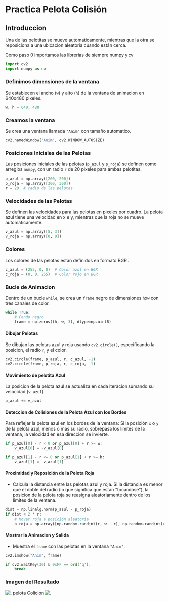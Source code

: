 

# Practica Pelota Colisión

## Introduccion

Una de las pelotitas se mueve automaticamente, mientras que la otra se reposiciona a una ubicacion aleatoria cuando están cerca.

Como paso 0 importamos las librerias de siempre numpy y cv

```python
import cv2
import numpy as np 
```


### Definimos dimensiones de la ventana
Se establecen el ancho (`w`) y alto (`h`) de la ventana de animacion en 640x480 pixeles.

```python
w, h = 640, 480
```

### Creamos la  ventana
Se crea una ventana llamada `"Anim"` con tamaño automatico.


```python
cv2.namedWindow("Anim", cv2.WINDOW_AUTOSIZE)
```


### Posiciones Iniciales de las Pelotas
Las posiciones iniciales de las pelotas (`p_azul` y `p_roja`) se definen como arreglos `numpy`, con un radio `r` de 20 pixeles para ambas pelotitas.

```python
p_azul = np.array([200, 200])
p_roja = np.array([300, 300])
r = 20  # radio de las pelotas
```






### Velocidades de las Pelotas
Se definen las velocidades para las pelotas en pixeles por cuadro. La pelota azul tiene una velocidad en x e y, mientras que la roja no se mueve automaticamente.


```python
v_azul = np.array([5, 3])
v_roja = np.array([0, 0])
```


### Colores
Los colores de las pelotas estan definidos en formato BGR .

```python
c_azul = (255, 0, 0)  # Color azul en BGR
c_roja = (0, 0, 255)  # Color rojo en BGR
```


### Bucle de Animacion

Dentro de un bucle `while`, se crea un `frame` negro de dimensiones `h`x`w` con tres canales de color.
```python
while True:
    # Fondo negro
    frame = np.zeros((h, w, 3), dtype=np.uint8)
```


#### Dibujar Pelotas
Se dibujan las pelotas azul y roja usando `cv2.circle()`, especificando la posicion, el radio `r`, y el color.

```python
cv2.circle(frame, p_azul, r, c_azul, -1)
cv2.circle(frame, p_roja, r, c_roja, -1)
```

#### Movimiento de  pelotita Azul

La posicion de la pelota azul se actualiza en cada iteracion sumando su velocidad (`v_azul`).

```python
p_azul += v_azul
```

#### Deteccion de Colisiones de la Pelota Azul con los Bordes
Para reflejar la pelota azul en los bordes de la ventana: Si la posición `x` o `y` de la pelota azul, menos o más su radio, sobrepasa los limites de la ventana, la velocidad en esa direccion se invierte.

```python
if p_azul[0] - r < 0 or p_azul[0] + r >= w:
    v_azul[0] = -v_azul[0]

if p_azul[1] - r <= 0 or p_azul[1] + r >= h:
    v_azul[1] = -v_azul[1]
```


#### Proximidad y Reposición de la Pelota Roja
- Calcula la distancia entre las pelotas azul y roja. Si la distancia es menor que el doble del radio (lo que significa que estan "tocandose"), la posicion de la pelota roja se reasigna aleatoriamente dentro de los limites de la ventana.

```python
dist = np.linalg.norm(p_azul - p_roja)
if dist < 2 * r:
    # Mover roja a posición aleatoria
    p_roja = np.array([np.random.randint(r, w - r), np.random.randint(r, h - r)])
```

#### Mostrar la Animacion y  Salida
- Muestra el `frame` con las pelotas en la ventana `"Anim"`.

```python
cv2.imshow("Anim", frame)

if cv2.waitKey(30) & 0xFF == ord('q'):
    break
```
### Imagen del Resultado
![.]()
pelota Colicion
![.]()

